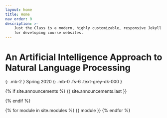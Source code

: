 ```yaml
---
layout: home
title: Home
nav_order: 0
description: >-
    Just the Class is a modern, highly customizable, responsive Jekyll theme
    for developing course websites.
---
```


# An Artificial Intelligence Approach to Natural Language Processing
{: .mb-2 }
Spring 2020
{: .mb-0 .fs-6 .text-grey-dk-000 }

{% if site.announcements %}
{{ site.announcements.last }}
<!-- <a href="{{ site.baseurl }}/announcements" class="btn btn-outline fs-3">
  All Announcements
</a> -->
{% endif %}

{% for module in site.modules %}
{{ module }}
{% endfor %}

